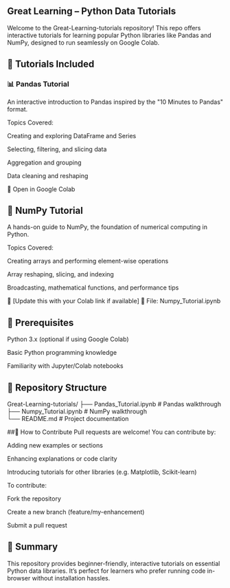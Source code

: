 ## Great Learning – Python Data Tutorials
Welcome to the Great-Learning-tutorials repository!
This repo offers interactive tutorials for learning popular Python libraries like Pandas and NumPy, designed to run seamlessly on Google Colab.

## 📘 Tutorials Included
### 📊 Pandas Tutorial
An interactive introduction to Pandas inspired by the "10 Minutes to Pandas" format.

Topics Covered:

Creating and exploring DataFrame and Series

Selecting, filtering, and slicing data

Aggregation and grouping

Data cleaning and reshaping

🔗 Open in Google Colab

## 🔢 NumPy Tutorial
A hands-on guide to NumPy, the foundation of numerical computing in Python.

Topics Covered:

Creating arrays and performing element-wise operations

Array reshaping, slicing, and indexing

Broadcasting, mathematical functions, and performance tips

🔗 [Update this with your Colab link if available]
📄 File: Numpy_Tutorial.ipynb

## 🧠 Prerequisites
Python 3.x (optional if using Google Colab)

Basic Python programming knowledge

Familiarity with Jupyter/Colab notebooks

## 📂 Repository Structure
Great-Learning-tutorials/
├── Pandas_Tutorial.ipynb    # Pandas walkthrough <br>
├── Numpy_Tutorial.ipynb     # NumPy walkthrough <br>
└── README.md                # Project documentation

##🙌 How to Contribute
Pull requests are welcome! You can contribute by:

Adding new examples or sections

Enhancing explanations or code clarity

Introducing tutorials for other libraries (e.g. Matplotlib, Scikit-learn)

To contribute:

Fork the repository

Create a new branch (feature/my-enhancement)

Submit a pull request

## 💬 Summary
This repository provides beginner-friendly, interactive tutorials on essential Python data libraries. It’s perfect for learners who prefer running code in-browser without installation hassles.
